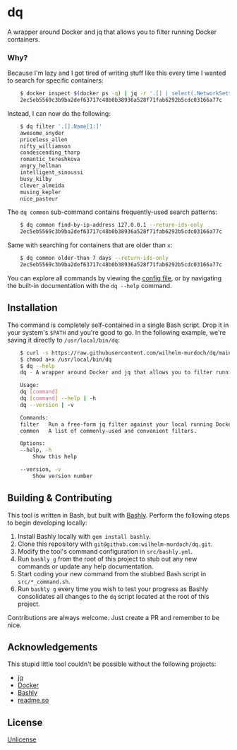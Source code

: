# dq

A wrapper around Docker and jq that allows you to filter running Docker containers.

### Why?

Because I'm lazy and I got tired of writing stuff like this every time I wanted to search for specific containers:

```bash
    $ docker inspect $(docker ps -q) | jq -r '.[] | select(.NetworkSettings.Networks.bridge.IPAddress = 127.0.0.1) | .Id'
    2ec5eb5569c3b9ba2def63717c48b0b38936a528f71fab6292b5cdc03166a77c
```

Instead, I can now do the following:

```bash
    $ dq filter '.[].Name[1:]'
    awesome_snyder
    priceless_allen
    nifty_williamson
    condescending_tharp
    romantic_tereshkova
    angry_hellman
    intelligent_sinoussi
    busy_kilby
    clever_almeida
    musing_kepler
    nice_pasteur
```

The `dq common` sub-command contains frequently-used search patterns:

```bash
    $ dq common find-by-ip-address 127.0.0.1 --return-ids-only
    2ec5eb5569c3b9ba2def63717c48b0b38936a528f71fab6292b5cdc03166a77c
```

Same with searching for containers that are older than `x`:

```bash
    $ dq common older-than 7 days --return-ids-only
    2ec5eb5569c3b9ba2def63717c48b0b38936a528f71fab6292b5cdc03166a77c
```

You can explore all commands by viewing the [config file](/src/bashly.yml), or by navigating the built-in documentation with the `dq --help` command. 


## Installation

The command is completely self-contained in a single Bash script. Drop it in your system's `$PATH` and you're good to go. In the following example, we're saving it directly to `/usr/local/bin/dq`:

```bash
    $ curl -s https://raw.githubusercontent.com/wilhelm-murdoch/dq/main/dq > /usr/local/bin/dq
    $ chmod a+x /usr/local/bin/dq 
    $ dq --help
    dq - A wrapper around Docker and jq that allows you to filter running Docker containers.

    Usage:
    dq [command]
    dq [command] --help | -h
    dq --version | -v

    Commands:
    filter   Run a free-form jq filter against your local running Docker containers.
    common   A list of commonly-used and convenient filters.

    Options:
    --help, -h
        Show this help

    --version, -v
        Show version number
```
    
## Building & Contributing

This tool is written in Bash, but built with [Bashly](https://bashly.dannyb.co/). Perform the following steps to begin developing locally:

1. Install Bashly locally with `gem install bashly`.
2. Clone this repository with `git@github.com:wilhelm-murdoch/dq.git`.
3. Modify the tool's command configuration in `src/bashly.yml`.
4. Run `bashly g` from the root of this project to stub out any new commands or update any help documentation.
5. Start coding your new command from the stubbed Bash script in `src/*_command.sh`.
6. Run `bashly g` every time you wish to test your progress as Bashly consolidates all changes to the `dq` script located at the root of this project.

Contributions are always welcome. Just create a PR and remember to be nice.
## Acknowledgements

This stupid little tool couldn't be possible without the following projects:

 - [jq](https://awesomeopensource.com/project/elangosundar/awesome-README-templates)
 - [Docker](https://github.com/matiassingers/awesome-readme)
 - [Bashly](https://bulldogjob.com/news/449-how-to-write-a-good-readme-for-your-github-project)
 - [readme.so](https://readme.so/)

## License

[Unlicense](https://choosealicense.com/licenses/unlicense/)

  